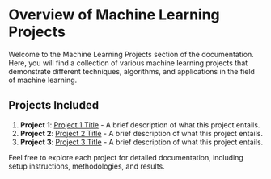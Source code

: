 # Overview of Machine Learning Projects

Welcome to the Machine Learning Projects section of the documentation. Here, you will find a collection of various machine learning projects that demonstrate different techniques, algorithms, and applications in the field of machine learning.

## Projects Included

1. **Project 1**: [Project 1 Title](project1.md) - A brief description of what this project entails.
2. **Project 2**: [Project 2 Title](project2.md) - A brief description of what this project entails.
3. **Project 3**: [Project 3 Title](project3.md) - A brief description of what this project entails.

Feel free to explore each project for detailed documentation, including setup instructions, methodologies, and results.